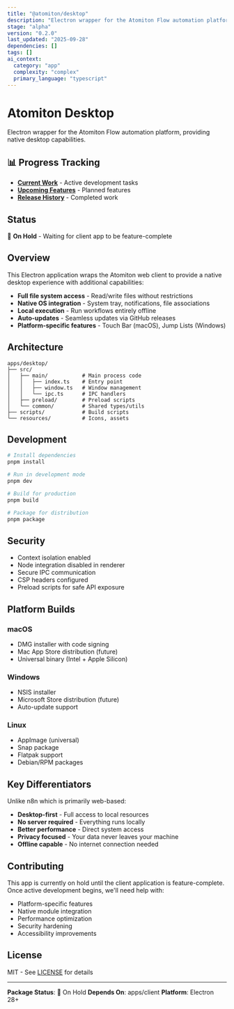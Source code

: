 ```yaml
---
title: "@atomiton/desktop"
description: "Electron wrapper for the Atomiton Flow automation platform, providing native"
stage: "alpha"
version: "0.2.0"
last_updated: "2025-09-28"
dependencies: []
tags: []
ai_context:
  category: "app"
  complexity: "complex"
  primary_language: "typescript"
---
```

# Atomiton Desktop

Electron wrapper for the Atomiton Flow automation platform, providing native
desktop capabilities.

## 📊 Progress Tracking

- **[Current Work](./CURRENT.md)** - Active development tasks
- **[Upcoming Features](./NEXT.md)** - Planned features
- **[Release History](./COMPLETED.md)** - Completed work

## Status

🔴 **On Hold** - Waiting for client app to be feature-complete

## Overview

This Electron application wraps the Atomiton web client to provide a native
desktop experience with additional capabilities:

- **Full file system access** - Read/write files without restrictions
- **Native OS integration** - System tray, notifications, file associations
- **Local execution** - Run workflows entirely offline
- **Auto-updates** - Seamless updates via GitHub releases
- **Platform-specific features** - Touch Bar (macOS), Jump Lists (Windows)

## Architecture

```
apps/desktop/
├── src/
│   ├── main/           # Main process code
│   │   ├── index.ts    # Entry point
│   │   ├── window.ts   # Window management
│   │   └── ipc.ts      # IPC handlers
│   ├── preload/        # Preload scripts
│   └── common/         # Shared types/utils
├── scripts/            # Build scripts
└── resources/          # Icons, assets
```

## Development

```bash
# Install dependencies
pnpm install

# Run in development mode
pnpm dev

# Build for production
pnpm build

# Package for distribution
pnpm package
```

## Security

- Context isolation enabled
- Node integration disabled in renderer
- Secure IPC communication
- CSP headers configured
- Preload scripts for safe API exposure

## Platform Builds

### macOS

- DMG installer with code signing
- Mac App Store distribution (future)
- Universal binary (Intel + Apple Silicon)

### Windows

- NSIS installer
- Microsoft Store distribution (future)
- Auto-update support

### Linux

- AppImage (universal)
- Snap package
- Flatpak support
- Debian/RPM packages

## Key Differentiators

Unlike n8n which is primarily web-based:

- **Desktop-first** - Full access to local resources
- **No server required** - Everything runs locally
- **Better performance** - Direct system access
- **Privacy focused** - Your data never leaves your machine
- **Offline capable** - No internet connection needed

## Contributing

This app is currently on hold until the client application is feature-complete.
Once active development begins, we'll need help with:

- Platform-specific features
- Native module integration
- Performance optimization
- Security hardening
- Accessibility improvements

## License

MIT - See [LICENSE](../../LICENSE) for details

---

**Package Status**: 🔴 On Hold **Depends On**: apps/client **Platform**:
Electron 28+
